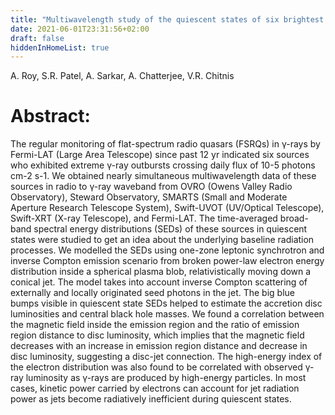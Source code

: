 ```yaml
---
title: "Multiwavelength study of the quiescent states of six brightest flat-spectrum radio quasars detected by Fermi-LAT "
date: 2021-06-01T23:31:56+02:00
draft: false
hiddenInHomeList: true
---
```


A. Roy, S.R. Patel, A. Sarkar, A. Chatterjee, V.R. Chitnis

# Abstract:
The regular monitoring of flat-spectrum radio quasars (FSRQs) in γ-rays by Fermi-LAT (Large Area Telescope) since past 12 yr indicated six sources who exhibited extreme γ-ray outbursts crossing daily flux of 10-5 photons cm-2 s-1. We obtained nearly simultaneous multiwavelength data of these sources in radio to γ-ray waveband from OVRO (Owens Valley Radio Observatory), Steward Observatory, SMARTS (Small and Moderate Aperture Research Telescope System), Swift-UVOT (UV/Optical Telescope), Swift-XRT (X-ray Telescope), and Fermi-LAT. The time-averaged broad-band spectral energy distributions (SEDs) of these sources in quiescent states were studied to get an idea about the underlying baseline radiation processes. We modelled the SEDs using one-zone leptonic synchrotron and inverse Compton emission scenario from broken power-law electron energy distribution inside a spherical plasma blob, relativistically moving down a conical jet. The model takes into account inverse Compton scattering of externally and locally originated seed photons in the jet. The big blue bumps visible in quiescent state SEDs helped to estimate the accretion disc luminosities and central black hole masses. We found a correlation between the magnetic field inside the emission region and the ratio of emission region distance to disc luminosity, which implies that the magnetic field decreases with an increase in emission region distance and decrease in disc luminosity, suggesting a disc-jet connection. The high-energy index of the electron distribution was also found to be correlated with observed γ-ray luminosity as γ-rays are produced by high-energy particles. In most cases, kinetic power carried by electrons can account for jet radiation power as jets become radiatively inefficient during quiescent states. 